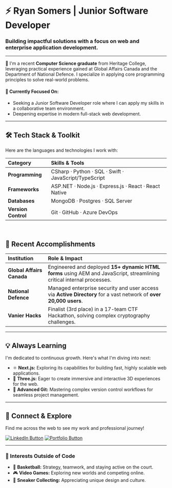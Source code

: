 # ⚡️ Ryan Somers | Junior Software Developer

### Building impactful solutions with a focus on web and enterprise application development.

---

👋 I'm a recent **Computer Science graduate** from Heritage College, leveraging practical experience gained at Global Affairs Canada and the Department of National Defence. I specialize in applying core programming principles to solve real-world problems.

#### 🌟 **Currently Focused On:**
* Seeking a Junior Software Developer role where I can apply my skills in a collaborative team environment.
* Deepening expertise in modern full-stack web development.

---

## 🛠️ Tech Stack & Toolkit

Here are the languages and technologies I work with:

| Category | Skills & Tools |
| :--- | :--- |
| **Programming** | $\text{CSharp} \cdot \text{Python} \cdot \text{SQL} \cdot \text{Swift} \cdot \text{JavaScript/TypeScript}$ |
| **Frameworks** | $\text{ASP.NET} \cdot \text{Node.js} \cdot \text{Express.js} \cdot \text{React} \cdot \text{React Native}$ |
| **Databases** | $\text{MongoDB} \cdot \text{Postgres} \cdot \text{SQL Server}$ |
| **Version Control** | $\text{Git} \cdot \text{GitHub} \cdot \text{Azure DevOps}$ |

<br>

## 🚀 Recent Accomplishments

| Institution | Role & Impact |
| :--- | :--- |
| **Global Affairs Canada** | Engineered and deployed **15+ dynamic HTML forms** using AEM and JavaScript, streamlining critical internal processes. |
| **National Defence** | Managed enterprise security and user access via **Active Directory** for a vast network of **over 20,000 users**. |
| **Vanier Hacks** | Finalist (3rd place) in a 17-team CTF Hackathon, solving complex cryptography challenges. |

---

## 💡 Always Learning

I'm dedicated to continuous growth. Here's what I'm diving into next:

* ⚛️ **Next.js:** Exploring its capabilities for building fast, highly scalable web applications.
* 🌳 **Three.js:** Eager to create immersive and interactive 3D experiences for the web.
* 🔄 **Advanced Git:** Mastering complex version control workflows for seamless project management.

---

## 🏅 Connect & Explore

Find me across the web to see my work and professional journey!

[![LinkedIn Button](https://img.shields.io/badge/LinkedIn-Profile-0A66C2?style=for-the-badge&logo=linkedin&logoColor=white)](https://www.linkedin.com/in/ryan-somers)
[![Portfolio Button](https://img.shields.io/badge/E_Portfolio-ryansomers.dev-000000?style=for-the-badge&logo=vercel&logoColor=white)](https://ryansomers.dev)

---

### 💖 Interests Outside of Code

* 🏀 **Basketball:** Strategy, teamwork, and staying active on the court.
* 🎮 **Video Games:** Exploring new worlds and competing online.
* 👟 **Sneaker Collecting:** Appreciating unique design and culture.
